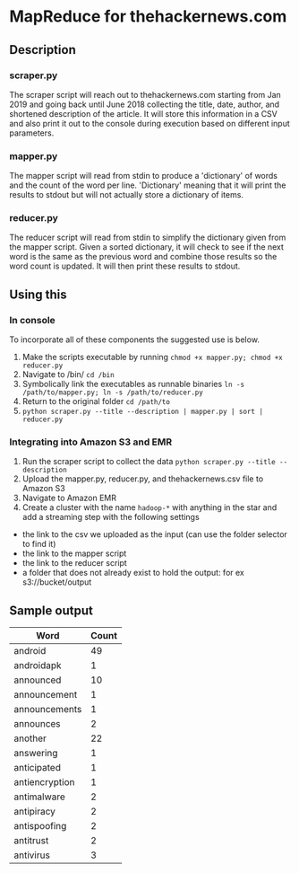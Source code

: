 # MapReduce for thehackernews.com

## Description

### scraper.py
The scraper script will reach out to thehackernews.com starting from Jan 2019 and going back until June 2018 collecting the title, date, author, and shortened description of the article. It will store this information in a CSV and also print it out to the console during execution based on different input parameters.

### mapper.py
The mapper script will read from stdin to produce a 'dictionary' of words and the count of the word per line. 'Dictionary' meaning that it will print the results to stdout but will not actually store a dictionary of items.

### reducer.py
The reducer script will read from stdin to simplify the dictionary given from the mapper script. Given a sorted dictionary, it will check to see if the next word is the same as the previous word and combine those results so the word count is updated. It will then print these results to stdout.

## Using this

### In console
To incorporate all of these components the suggested use is below.
1. Make the scripts executable by running `chmod +x mapper.py; chmod +x reducer.py`
2. Navigate to /bin/ `cd /bin`
3. Symbolically link the executables as runnable binaries `ln -s /path/to/mapper.py; ln -s /path/to/reducer.py`
4. Return to the original folder `cd /path/to`
5. `python scraper.py --title --description | mapper.py | sort | reducer.py`

### Integrating into Amazon S3 and EMR
1. Run the scraper script to collect the data `python scraper.py --title --description`
2. Upload the mapper.py, reducer.py, and thehackernews.csv file to Amazon S3
3. Navigate to Amazon EMR
4. Create a cluster with the name `hadoop-*` with anything in the star and add a streaming step with the following settings
  * the link to the csv we uploaded as the input (can use the folder selector to find it)
  * the link to the mapper script
  * the link to the reducer script
  * a folder that does not already exist to hold the output: for ex s3://bucket/output

## Sample output

| Word | Count |
|-------|-------|
| android	| 49 |
| androidapk |	1 |
| announced	| 10 |
| announcement |	1 |
| announcements |	1 |
| announces	| 2 |
| another	| 22 |
| answering	| 1 |
| anticipated |	1 |
| antiencryption |	1 |
| antimalware |	2 |
| antipiracy |	2 |
| antispoofing |	2 |
| antitrust |	2 |
| antivirus |	3 |
